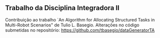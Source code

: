 ## Trabalho da Disciplina Integradora II

Contribuição ao trabalho `An Algorithm for Allocating Structured Tasks in Multi-Robot Scenarios" de Tulio L. Basegio.
Alterações no código submetidas no repositório: https://github.com/tbasegio/dataGeneratorTA
